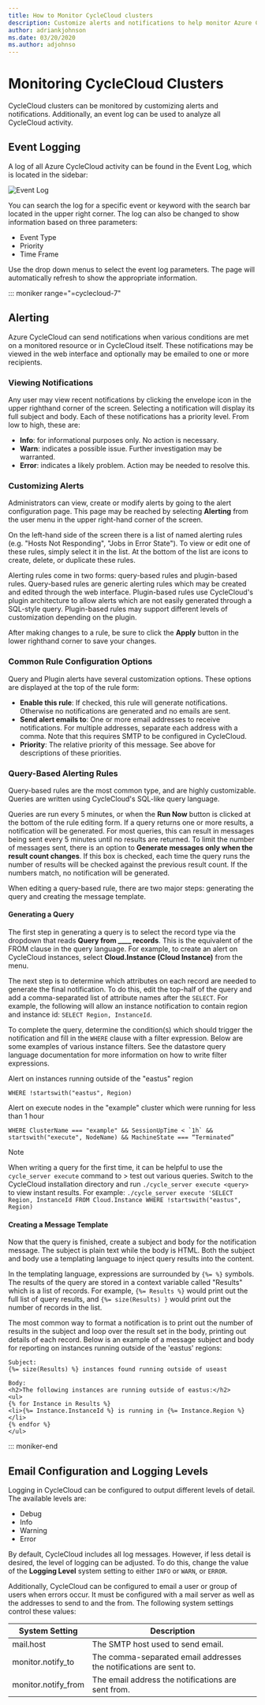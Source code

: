 ```yaml
---
title: How to Monitor CycleCloud clusters
description: Customize alerts and notifications to help monitor Azure CycleCloud clusters. An event log can be used to analyze CycleCloud activity. Review logging levels.
author: adriankjohnson
ms.date: 03/20/2020
ms.author: adjohnso
---
```


# Monitoring CycleCloud Clusters

CycleCloud clusters can be monitored by customizing alerts and notifications. Additionally, an event log can be used to analyze all CycleCloud activity.

## Event Logging

A log of all Azure CycleCloud activity can be found in the Event Log, which is located in the sidebar:

![Event Log](~/articles/cyclecloud/images/event_log.png)

You can search the log for a specific event or keyword with the search bar located in the upper right corner. The log can also be changed to show information based on three parameters:

* Event Type
* Priority
* Time Frame

Use the drop down menus to select the event log parameters. The page will automatically refresh to show the appropriate information. 

::: moniker range="=cyclecloud-7"
## Alerting

Azure CycleCloud can send notifications when various conditions are met on a monitored resource or in CycleCloud itself. These notifications may be viewed in the web interface and optionally may be emailed to one or more recipients.

### Viewing Notifications

Any user may view recent notifications by clicking the envelope icon in the upper right­hand corner of the screen. Selecting a notification will display its full subject and body. Each of these notifications has a priority level. From low to high, these are:

* **Info**: for informational purposes only. No action is necessary.
* **Warn**: indicates a possible issue. Further investigation may be warranted.
* **Error**: indicates a likely problem. Action may be needed to resolve this.

### Customizing Alerts

Administrators can view, create or modify alerts by going to the alert configuration page. This page may be reached by selecting **Alerting** from the user menu in the upper right­-hand corner of the screen.

On the left­-hand side of the screen there is a list of named alerting rules (e.g. "Hosts Not Responding", "Jobs in Error State"). To view or edit one of these rules, simply select it in the list. At the bottom of the list are icons to create, delete, or duplicate these rules.

Alerting rules come in two forms: query­-based rules and plugin­-based rules. Query­-based rules are generic alerting rules which may be created and edited through the web interface. Plugin-­based rules use CycleCloud's plugin architecture to allow alerts which are not easily generated through a SQL­-style query. Plugin­-based rules may support different levels of customization depending on the plugin.

After making changes to a rule, be sure to click the **Apply** button in the lower right­hand corner to save your changes.

### Common Rule Configuration Options

Query and Plugin alerts have several customization options. These options are displayed at the top of the rule form:

* **Enable this rule**: If checked, this rule will generate notifications. Otherwise no notifications are generated and no emails are sent.
* **Send alert emails to**: One or more email addresses to receive notifications. For multiple addresses, separate each address with a comma. Note that this requires SMTP to be configured in CycleCloud.
* **Priority**: The relative priority of this message. See above for descriptions of these priorities.

### Query­-Based Alerting Rules

Query­-based rules are the most common type, and are highly customizable. Queries are written using CycleCloud's SQL­-like query language.

Queries are run every 5 minutes, or when the **Run Now** button is clicked at the bottom of the rule editing form. If a query returns one or more results, a notification will be generated. For most queries, this can result in messages being sent every 5 minutes until no results are returned. To limit the number of messages sent, there is an option to **Generate messages only when the result count changes**. If this box is checked, each time the query runs the number of results will be checked against the previous result count. If the numbers match, no notification will be generated.

When editing a query­-based rule, there are two major steps: generating the query and creating the message template.

#### Generating a Query

The first step in generating a query is to select the record type via the dropdown that reads **Query from ____ records**. This is the equivalent of the FROM clause in the query language. For example, to create an alert on CycleCloud instances, select **Cloud.Instance (Cloud Instance)** from the menu.

The next step is to determine which attributes on each record are needed to generate the final notification. To do this, edit the top­-half of the query and add a comma­-separated list of attribute names after the `SELECT`. For example, the following will allow an instance notification to contain region and instance id: `SELECT Region, InstanceId`.

To complete the query, determine the condition(s) which should trigger the notification and fill in the `WHERE` clause with a filter expression. Below are some examples of various instance filters. See the datastore query language documentation for more information on how to write filter expressions.

Alert on instances running outside of the "eastus" region

``` Query
WHERE !startswith("eastus", Region)
```

Alert on execute nodes in the "example" cluster which were running for less than 1 hour

``` Query
WHERE ClusterName === "example" && SessionUpTime < `1h` && startswith("execute", NodeName) && MachineState === “Terminated”
```

> [!NOTE]
> When writing a query for the first time, it can be helpful to use the `cycle_server execute` command to > test out various queries. Switch to the CycleCloud installation directory and run `./cycle_server execute <query>` to view instant results. For example: `./cycle_server execute 'SELECT Region, InstanceId FROM Cloud.Instance WHERE !startswith("eastus", Region)`

#### Creating a Message Template

Now that the query is finished, create a subject and body for the notification message. The subject is plain text while the body is HTML. Both the subject and body use a templating language to inject query results into the content.

In the templating language, expressions are surrounded by `{%= %}` symbols. The results of the query are stored in a context variable called "Results" which is a list of records. For example, `{%= Results %}` would print out the full list of query results, and `{%= size(Results) }` would print out the number of records in the list.

The most common way to format a notification is to print out the number of results in the subject and loop over the result set in the body, printing out details of each record. Below is an example of a message subject and body for reporting on instances running outside of the 'eastus' regions:

``` EmailTemplate
Subject:
{%= size(Results) %} instances found running outside of us­east

Body:
<h2>The following instances are running outside of eastus:</h2>
<ul>
{% for Instance in Results %}
<li>{%= Instance.InstanceId %} is running in {%= Instance.Region %}</li>
{% endfor %}
</ul>
```
::: moniker-end

## Email Configuration and Logging Levels

Logging in CycleCloud can be configured to output different levels of detail. The available levels are:

* Debug
* Info
* Warning
* Error

By default, CycleCloud includes all log messages. However, if less detail is desired, the level of logging can be adjusted. To do this, change the value of the **Logging Level** system setting to either `INFO` or `WARN`, or `ERROR`.

Additionally, CycleCloud can be configured to email a user or group of users when errors occur. It must be configured with a mail server
as well as the addresses to send to and the from. The following system settings control these values:

| System Setting       | Description                                                        |
| -------------------- | ------------------------------------------------------------------ |
| mail.host            | The SMTP host used to send email.                                  |
| monitor.notify_to    | The comma-separated email addresses the notifications are sent to. |
| monitor.notify_from  | The email address the notifications are sent from.                 |

